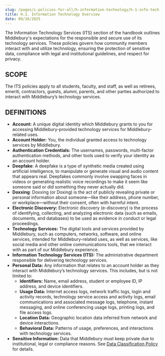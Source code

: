 ```yaml
---
slug: /pages/i-policies-for-all/h-information-technology/h-1-info-tech-overview
title: H.1. Information Technology Overview
date: 09/26/2025
---
```

The Information Technology Services (ITS) section of the handbook outlines Middlebury's expectations for the responsible and secure use of its technology services. These policies govern how community members interact with and utilize technology, ensuring the protection of sensitive data, compliance with legal and institutional guidelines, and respect for privacy. 

## SCOPE

The ITS policies apply to all students, faculty, and staff, as well as retirees, emeriti, contractors, guests, alumni, parents, and other parties authorized to interact with Middlebury’s technology services.

## DEFINITIONS

*   **Account:** A unique digital identity which Middlebury grants to you for accessing Middlebury-provided technology services for Middlebury-related uses.
*   **Account Holder:** You, the individual granted access to technology services by Middlebury.
*   **Authentication Credentials:** The usernames, passwords, multi-factor authentication methods, and other tools used to verify your identity as an account holder.
*   **Deepfake**: A deepfake is a type of synthetic media created using artificial intelligence, to manipulate or generate visual and audio content that appears real. Deepfakes commonly involve swapping faces in videos or generating realistic voice recordings to make it seem like someone said or did something they never actually did.
*   **Doxxing**: Doxxing (or Doxing) is the act of publicly revealing private or personal information about someone—like their address, phone number, or workplace—without their consent, often with harmful intent.
*   **Electronic Discovery:** Electronic discovery (e-discovery) is the process of identifying, collecting, and analyzing electronic data (such as emails, documents, and databases) to be used as evidence in conduct or legal proceedings.
*   **Technology Services:** The digital tools and services provided by Middlebury, such as computers, networks, software, and online services, intended for Middlebury-related uses, as well as services, like social media and other online communications tools, that we interact with as part of our Middlebury experience.
*   **Information Technology Services (ITS):** The administrative department responsible for delivering technology services.
*   **Personal Data:** Any information that relates to an account holder as they interact with Middlebury’s technology services. This includes, but is not limited to:
    *   **Identifiers:** Name, email address, student or employee ID, IP address, and device identifiers.
    *   **Usage Data:** Internet access logs, network traffic logs, login and activity records, technology service access and activity logs, email communications and associated message logs, telephone, instant messaging, and online conferencing usage logs, printing logs, and file access logs.
    *   **Location Data:** Geographic location data inferred from network and device interactions.
    *   **Behavioral Data:** Patterns of usage, preferences, and interactions with technology services.
*   **Sensitive Information:** Data that Middlebury must keep private due to institutional, legal or compliance reasons. See [Data Classification Policy](https://go.middlebury.edu/dcp) for details.
